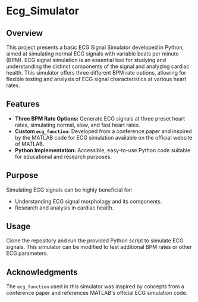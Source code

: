 # Ecg_Simulator

## Overview
This project presents a basic ECG Signal Simulator developed in Python, aimed at simulating normal ECG signals with variable beats per minute (BPM). ECG signal simulation is an essential tool for studying and understanding the distinct components of the signal and analyzing cardiac health. This simulator offers three different BPM rate options, allowing for flexible testing and analysis of ECG signal characteristics at various heart rates.

## Features
- **Three BPM Rate Options:** Generate ECG signals at three preset heart rates, simulating normal, slow, and fast heart rates.
- **Custom `ecg_function`:** Developed from a conference paper and inspired by the MATLAB code for ECG simulation available on the official website of MATLAB.
- **Python Implementation:** Accessible, easy-to-use Python code suitable for educational and research purposes.

## Purpose
Simulating ECG signals can be highly beneficial for:
- Understanding ECG signal morphology and its components.
- Research and analysis in cardiac health.

## Usage
Clone the repository and run the provided Python script to simulate ECG signals. This simulator can be modified to test additional BPM rates or other ECG parameters.

## Acknowledgments
The `ecg_function` used in this simulator was inspired by concepts from a conference paper and references MATLAB's official ECG simulation code.
